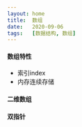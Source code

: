 ```yaml
---
layout: home
title:  数组
date:   2020-09-06
tags:   [数据结构, 数组]
---
```


#### 数组特性

* 索引index
* 内存连续存储

#### 二维数组

#### 双指针
